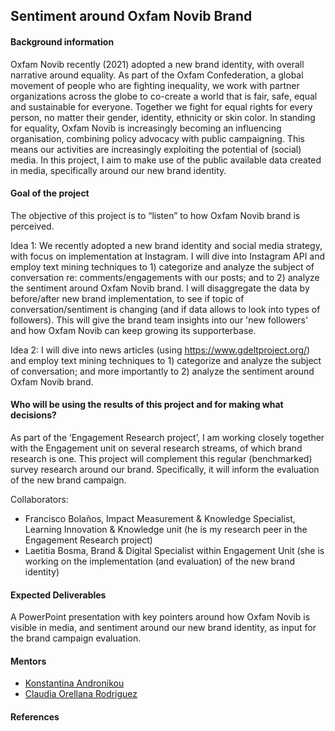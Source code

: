 ## Sentiment around Oxfam Novib Brand

#### Background information
Oxfam Novib recently (2021) adopted a new brand identity, with overall narrative around equality. As part of the Oxfam Confederation, a global movement of people who are fighting inequality, we work with partner organizations across the globe to co-create a world that is fair, safe, equal and sustainable for everyone. Together we fight for equal rights for every person, no matter their gender, identity, ethnicity or skin color. 
In standing for equality, Oxfam Novib is increasingly becoming an influencing organisation, combining policy advocacy with public campaigning. This means our activities are increasingly exploiting the potential of (social) media. In this project, I aim to make use of the public available data created in media, specifically around our new brand identity.

#### Goal of the project
The objective of this project is to “listen” to how Oxfam Novib brand is perceived. 

Idea 1: We recently adopted a new brand identity and social media strategy, with focus on implementation at Instagram. I will dive into Instagram API and employ text mining techniques to 1) categorize and analyze the subject of conversation re: comments/engagements with our posts; and to 2) analyze the sentiment around Oxfam Novib brand. I will disaggregate the data by before/after new brand implementation, to see if topic of conversation/sentiment is changing (and if data allows to look into types of followers). This will give the brand team insights into our 'new followers' and how Oxfam Novib can keep growing its supporterbase.

Idea 2: I will dive into news articles (using https://www.gdeltproject.org/) and employ text mining techniques to 1) categorize and analyze the subject of conversation; and more importantly to 2) analyze the sentiment around Oxfam Novib brand. 

#### Who will be using the results of this project and for making what decisions?
As part of the ‘Engagement Research project’, I am working closely together with the Engagement unit on several research streams, of which brand research is one. This project will complement this regular (benchmarked) survey research around our brand. Specifically, it will inform the evaluation of the new brand campaign.

Collaborators:
-	Francisco Bolaños, Impact Measurement & Knowledge Specialist, Learning Innovation & Knowledge unit (he is my research peer in the Engagement Research project)
-	Laetitia Bosma, Brand & Digital Specialist within Engagement Unit (she is working on the implementation (and evaluation) of the new brand identity)

#### Expected Deliverables
A PowerPoint presentation with key pointers around how Oxfam Novib is visible in media, and sentiment around our new brand identity, as input for the brand campaign evaluation.

#### Mentors 
- [Konstantina Andronikou](https://www.linkedin.com/in/konstantina-andronikou-8a0640227/)
- [Claudia Orellana Rodriguez](https://www.linkedin.com/in/claudia-orellana-rodriguez/)

#### References
